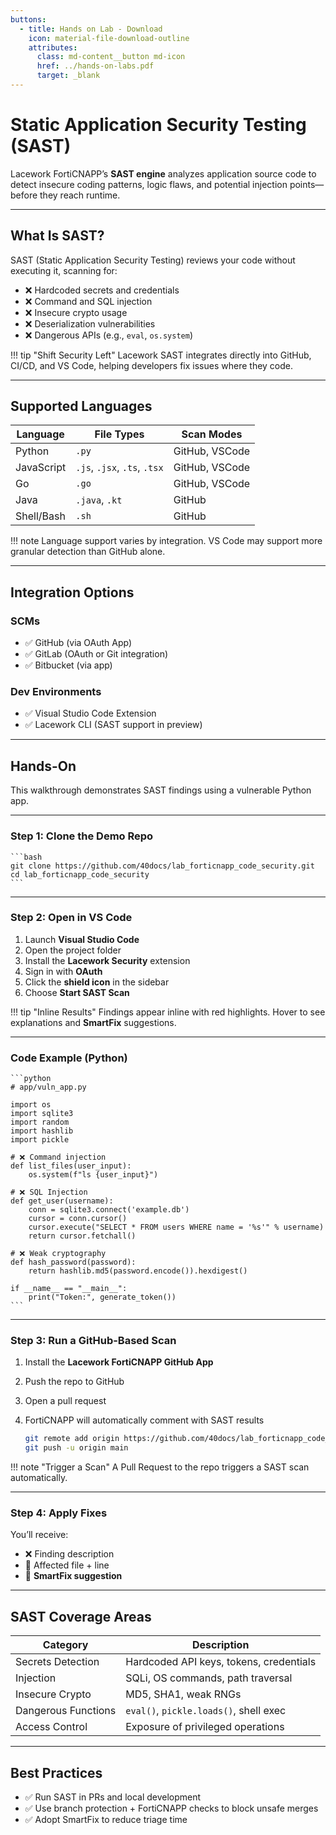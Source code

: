 ```yaml
---
buttons:
  - title: Hands on Lab - Download
    icon: material-file-download-outline
    attributes:
      class: md-content__button md-icon
      href: ../hands-on-labs.pdf
      target: _blank
---
```


# Static Application Security Testing (SAST)

Lacework FortiCNAPP’s **SAST engine** analyzes application source code to detect insecure coding patterns, logic flaws, and potential injection points—before they reach runtime.

---

## What Is SAST?

SAST (Static Application Security Testing) reviews your code without executing it, scanning for:

* ❌ Hardcoded secrets and credentials
* ❌ Command and SQL injection
* ❌ Insecure crypto usage
* ❌ Deserialization vulnerabilities
* ❌ Dangerous APIs (e.g., `eval`, `os.system`)

!!! tip "Shift Security Left"
    Lacework SAST integrates directly into GitHub, CI/CD, and VS Code, helping developers fix issues where they code.

---

## Supported Languages

| Language   | File Types                   | Scan Modes     |
| ---------- | ---------------------------- | -------------- |
| Python     | `.py`                        | GitHub, VSCode |
| JavaScript | `.js`, `.jsx`, `.ts`, `.tsx` | GitHub, VSCode |
| Go         | `.go`                        | GitHub, VSCode |
| Java       | `.java`, `.kt`               | GitHub         |
| Shell/Bash | `.sh`                        | GitHub         |

!!! note
    Language support varies by integration. VS Code may support more granular detection than GitHub alone.

---

## Integration Options

### SCMs

* ✅ GitHub (via OAuth App)
* ✅ GitLab (OAuth or Git integration)
* ✅ Bitbucket (via app)

### Dev Environments

* ✅ Visual Studio Code Extension
* ✅ Lacework CLI (SAST support in preview)

---

## Hands-On

This walkthrough demonstrates SAST findings using a vulnerable Python app.

---

### Step 1: Clone the Demo Repo

    ```bash
    git clone https://github.com/40docs/lab_forticnapp_code_security.git
    cd lab_forticnapp_code_security
    ```

---

### Step 2: Open in VS Code

1. Launch **Visual Studio Code**
2. Open the project folder
3. Install the **Lacework Security** extension
4. Sign in with **OAuth**
5. Click the **shield icon** in the sidebar
6. Choose **Start SAST Scan**

!!! tip "Inline Results"
    Findings appear inline with red highlights. Hover to see explanations and **SmartFix** suggestions.

---

### Code Example (Python)

    ```python
    # app/vuln_app.py
    
    import os
    import sqlite3
    import random
    import hashlib
    import pickle
    
    # ❌ Command injection
    def list_files(user_input):
        os.system(f"ls {user_input}")
    
    # ❌ SQL Injection
    def get_user(username):
        conn = sqlite3.connect('example.db')
        cursor = conn.cursor()
        cursor.execute("SELECT * FROM users WHERE name = '%s'" % username)
        return cursor.fetchall()
    
    # ❌ Weak cryptography
    def hash_password(password):
        return hashlib.md5(password.encode()).hexdigest()
    
    if __name__ == "__main__":
        print("Token:", generate_token())
    ```

---

### Step 3: Run a GitHub-Based Scan

1. Install the **Lacework FortiCNAPP GitHub App**
2. Push the repo to GitHub
3. Open a pull request
4. FortiCNAPP will automatically comment with SAST results

    ```bash
    git remote add origin https://github.com/40docs/lab_forticnapp_code_security.git
    git push -u origin main
    ```

!!! note "Trigger a Scan"
    A Pull Request to the repo triggers a SAST scan automatically.

---

### Step 4: Apply Fixes

You’ll receive:

* ❌ Finding description
* 📄 Affected file + line
* 🧠 **SmartFix suggestion**

---

## SAST Coverage Areas

| Category            | Description                             |
| ------------------- | --------------------------------------- |
| Secrets Detection   | Hardcoded API keys, tokens, credentials |
| Injection           | SQLi, OS commands, path traversal       |
| Insecure Crypto     | MD5, SHA1, weak RNGs                    |
| Dangerous Functions | `eval()`, `pickle.loads()`, shell exec  |
| Access Control      | Exposure of privileged operations       |

---

## Best Practices

* ✅ Run SAST in PRs and local development
* ✅ Use branch protection + FortiCNAPP checks to block unsafe merges
* ✅ Adopt SmartFix to reduce triage time
